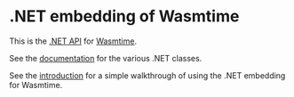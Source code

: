 # .NET embedding of Wasmtime

This is the [.NET API](https://github.com/bytecodealliance/wasmtime-dotnet) for [Wasmtime](https://github.com/bytecodealliance/wasmtime).

See the [documentation](Wasmtime.html#classes) for the various .NET classes.

See the [introduction](/articles/intro.html) for a simple walkthrough of using the .NET embedding for Wasmtime.